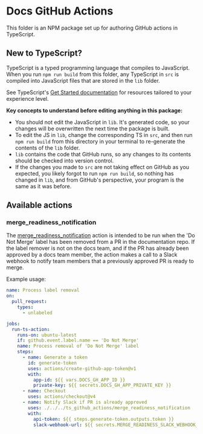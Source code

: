 # Docs GitHub Actions

This folder is an NPM package set up for authoring GitHub actions in TypeScript.

## New to TypeScript?

TypeScript is a typed programming language that compiles to JavaScript. When you run `npm run build` from this folder, any TypeScript in `src` is compiled into JavaScript files that are stored in the `lib` folder.

See TypeScript's [Get Started documentation][1] for resources tailored to your experience level.

**Key concepts to understand before editing anything in this package:**

- You should not edit the JavaScript in `lib`. It's generated code, so your changes will be overwritten the next time the package is built.
- To edit the JS in `lib`, change the corresponding TS in `src`, and then run `npm run build` from this directory in your terminal to re-generate the contents of the `lib` folder.
- `lib` contains the code that GitHub runs, so any changes to its contents should be checked into version control.
- If the changes you made to `src` are not taking effect on GitHub as you expected, you likely forgot to run `npm run build`, so nothing has changed in `lib`, and from GitHub's perspective, your program is the same as it was before.

## Available actions

### merge_readiness_notification

The [merge_readiness_notification][2] action is intended to be run when the 'Do Not Merge' label has been removed from a PR in the documentation repo. If the label remover is not on the docs team, and if the PR has already been approved by a docs team member, the action makes a call to a Slack webhook to notify team members that a previously approved PR is ready to merge.

Example usage:

```yaml
name: Process label removal
on: 
  pull_request:
    types:
      - unlabeled

jobs:
  run-ts-action:
    runs-on: ubuntu-latest
    if: github.event.label.name == 'Do Not Merge'
    name: Process removal of 'Do Not Merge' label
    steps:
      - name: Generate a token
        id: generate-token
        uses: actions/create-github-app-token@v1
        with:
          app-id: ${{ vars.DOCS_GH_APP_ID }}
          private-key: ${{ secrets.DOCS_GH_APP_PRIVATE_KEY }}
      - name: Checkout
        uses: actions/checkout@v4
      - name: Notify Slack if PR is already approved
        uses: ./../../ts_github_actions/merge_readiness_notification
        with: 
          api-token: ${{ steps.generate-token.outputs.token }}
          slack-webhook-url: ${{ secrets.MERGE_READINESS_SLACK_WEBHOOK_URL }}
```

[1]: https://www.typescriptlang.org/docs/#:~:text=TypeScript%20Documentation-,Get%20Started,-Quick%20introductions%20based
[2]: ./merge_readiness_notification/action.yml